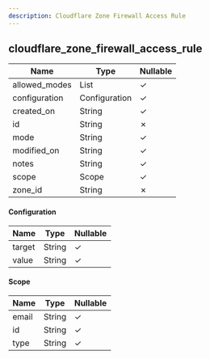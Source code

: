 ```yaml
---
description: Cloudflare Zone Firewall Access Rule
---
```

cloudflare_zone_firewall_access_rule
------------------------------------

| **Name**      | **Type**      | **Nullable** |
| ------------- | ------------- | ------------ |
| allowed_modes | List<String>  | &check;      |
| configuration | Configuration | &check;      |
| created_on    | String        | &check;      |
| id            | String        | &cross;      |
| mode          | String        | &check;      |
| modified_on   | String        | &check;      |
| notes         | String        | &check;      |
| scope         | Scope         | &check;      |
| zone_id       | String        | &cross;      |

#### Configuration
| **Name** | **Type** | **Nullable** |
| -------- | -------- | ------------ |
| target   | String   | &check;      |
| value    | String   | &check;      |

#### Scope
| **Name** | **Type** | **Nullable** |
| -------- | -------- | ------------ |
| email    | String   | &check;      |
| id       | String   | &check;      |
| type     | String   | &check;      |

